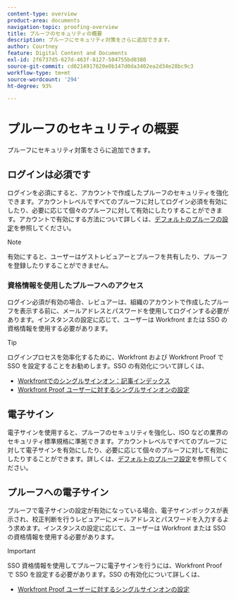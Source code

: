 ```yaml
---
content-type: overview
product-area: documents
navigation-topic: proofing-overview
title: プルーフのセキュリティの概要
description: プルーフにセキュリティ対策をさらに追加できます。
author: Courtney
feature: Digital Content and Documents
exl-id: 2f6737d5-627d-463f-8127-504755bd0380
source-git-commit: cd0214917620e0b147d0da3402ea2d34e28bc9c3
workflow-type: tm+mt
source-wordcount: '294'
ht-degree: 93%

---
```


# プルーフのセキュリティの概要

プルーフにセキュリティ対策をさらに追加できます。

## ログインは必須です

ログインを必須にすると、アカウントで作成したプルーフのセキュリティを強化できます。アカウントレベルですべてのプルーフに対してログイン必須を有効にしたり、必要に応じて個々のプルーフに対して有効にしたりすることができます。アカウントで有効にする方法について詳しくは、[デフォルトのプルーフの設定](/help/quicksilver/administration-and-setup/manage-workfront/configure-proofing/configure-default-proof-settings.md)を参照してください。

>[!NOTE]
>
>有効にすると、ユーザーはゲストレビュアーとプルーフを共有したり、プルーフを登録したりすることができません。

### 資格情報を使用したプルーフへのアクセス

ログイン必須が有効の場合、レビュアーは、組織のアカウントで作成したプルーフを表示する前に、メールアドレスとパスワードを使用してログインする必要があります。インスタンスの設定に応じて、ユーザーは Workfront または SSO の資格情報を使用する必要があります。

>[!TIP]
>
>ログインプロセスを効率化するために、Workfront および Workfront Proof で SSO を設定することをお勧めします。SSO の有効化について詳しくは、
>
>* [Workfrontでのシングルサインオン：記事インデックス ](../../../administration-and-setup/add-users/single-sign-on/single-sign-on.md)
>* [Workfront Proof ユーザーに対するシングルサインオンの設定](../../../workfront-proof/wp-acct-admin/account-settings/configure-sso-for-wp-users.md)

## 電子サイン

電子サインを使用すると、プルーフのセキュリティを強化し、ISO などの業界のセキュリティ標準規格に準拠できます。アカウントレベルですべてのプルーフに対して電子サインを有効にしたり、必要に応じて個々のプルーフに対して有効にしたりすることができます。詳しくは、[デフォルトのプルーフ設定](/help/quicksilver/administration-and-setup/manage-workfront/configure-proofing/configure-default-proof-settings.md)を参照してください。

## プルーフへの電子サイン

プルーフで電子サインの設定が有効になっている場合、電子サインボックスが表示され、校正判断を行うレビュアーにメールアドレスとパスワードを入力するよう求めます。インスタンスの設定に応じて、ユーザーは Workfront または SSO の資格情報を使用する必要があります。

>[!IMPORTANT]
>
>SSO 資格情報を使用してプルーフに電子サインを行うには、Workfront Proof で SSO を設定する必要があります。SSO の有効化について詳しくは、
>
>* [Workfront Proof ユーザーに対するシングルサインオンの設定](../../../workfront-proof/wp-acct-admin/account-settings/configure-sso-for-wp-users.md)
